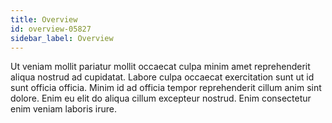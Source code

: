 ```yaml
---
title: Overview
id: overview-05827
sidebar_label: Overview
---
```


Ut veniam mollit pariatur mollit occaecat culpa minim amet reprehenderit aliqua nostrud ad cupidatat. Labore culpa occaecat exercitation sunt ut id sunt officia officia. Minim id ad officia tempor reprehenderit cillum anim sint dolore. Enim eu elit do aliqua cillum excepteur nostrud. Enim consectetur enim veniam laboris irure.


